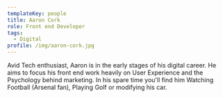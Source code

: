 ```yaml
---
templateKey: people
title: Aaron Cork
role: Front end Developer
tags:
  - Digital
profile: /img/aaron-cork.jpg
---
```

Avid Tech enthusiast, Aaron is in the early stages of his digital career. He aims to focus his front end work heavily on User Experience and the Psychology behind marketing. In his spare time you'll find him Watching Football (Arsenal fan), Playing Golf or modifying his car.
